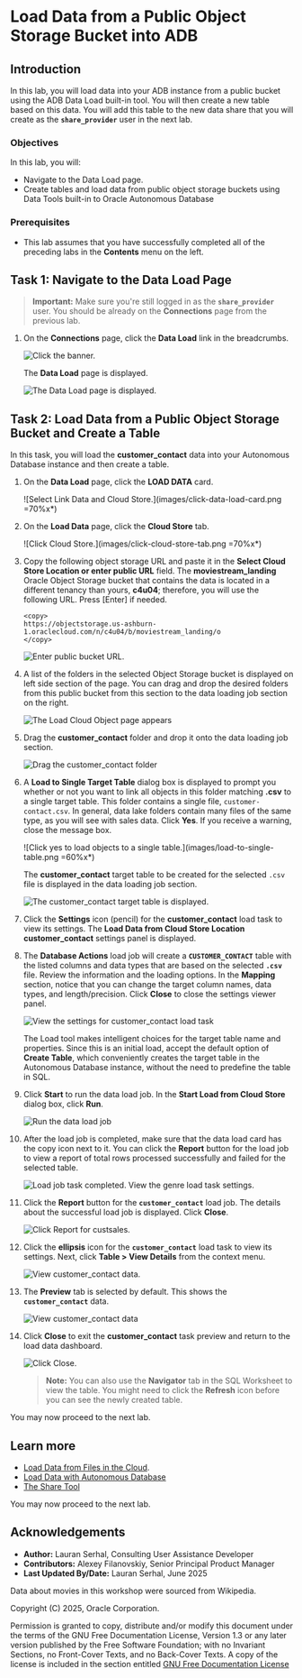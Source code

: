 # Load Data from a Public Object Storage Bucket into ADB

## Introduction

In this lab, you will load data into your ADB instance from a public bucket using the ADB Data Load built-in tool. You will then create a new table based on this data. You will add this table to the new data share that you will create as the **`share_provider`** user in the next lab.

### Objectives

In this lab, you will:

* Navigate to the Data Load page.
* Create tables and load data from public object storage buckets using Data Tools built-in to Oracle Autonomous Database

### Prerequisites

* This lab assumes that you have successfully completed all of the preceding labs in the **Contents** menu on the left.

## Task 1: Navigate to the Data Load Page

>**Important:** Make sure you're still logged in as the **`share_provider`** user. You should be already on the **Connections** page from the previous lab.

1. On the **Connections** page, click the **Data Load** link in the breadcrumbs.

    ![Click the banner.](./images/click-breadcrumbs-link.png " ")

    The **Data Load** page is displayed.

    ![The Data Load page is displayed.](./images/data-load-page.png " ")

## Task 2: Load Data from a Public Object Storage Bucket and Create a Table

In this task, you will load the **customer\_contact** data into your Autonomous Database instance and then create a table.

1. On the **Data Load** page, click the **LOAD DATA** card.

    ![Select Link Data and Cloud Store.](images/click-data-load-card.png =70%x*)

2. On the **Load Data** page, click the **Cloud Store** tab.

    ![Click Cloud Store.](images/click-cloud-store-tab.png =70%x*)

3. Copy the following object storage URL and paste it in the **Select Cloud Store Location or enter public URL** field. The **moviestream\_landing** Oracle Object Storage bucket that contains the data is located in a different tenancy than yours, **c4u04**; therefore, you will use the following URL. Press [Enter] if needed.

    ```
    <copy>
    https://objectstorage.us-ashburn-1.oraclecloud.com/n/c4u04/b/moviestream_landing/o
    </copy>
    ```

    ![Enter public bucket URL.](images/public-bucket-url.png)

4. A list of the folders in the selected Object Storage bucket is displayed on left side section of the page. You can drag and drop the desired folders from this public bucket from this section to the data loading job section on the right.

    ![The Load Cloud Object page appears](images/bucket-folders-displayed.png)

5. Drag the **customer\_contact** folder and drop it onto the data loading job section.

    ![Drag the customer_contact folder](images/drag-drop-customer-contact.png)

6. A **Load to Single Target Table** dialog box is displayed to prompt you whether or not you want to link all objects in this folder matching **.csv** to a single target table. This folder contains a single file, `customer-contact.csv`. In general, data lake folders contain many files of the same type, as you will see with sales data. Click **Yes**. If you receive a warning, close the message box.

    ![Click yes to load objects to a single table.](images/load-to-single-table.png =60%x*)

    The **customer\_contact** target table to be created for the selected `.csv` file is displayed in the data loading job section.

    ![The customer_contact target table is displayed.](images/customer_contact-target-table.png " ")

7. Click the **Settings** icon (pencil) for the **customer\_contact** load task to view its settings. The **Load Data from Cloud Store Location customer_contact** settings panel is displayed.

8. The **Database Actions** load job will create a **`CUSTOMER_CONTACT`** table with the listed columns and data types that are based on the selected **`.csv`** file. Review the information and the loading options. In the **Mapping** section, notice that you can change the target column names, data types, and length/precision. Click **Close** to close the settings viewer panel.

    ![View the settings for customer_contact load task](images/customer-contact-settings.png)

    The Load tool makes intelligent choices for the target table name and properties. Since this is an initial load, accept the default option of **Create Table**, which conveniently creates the target table in the Autonomous Database instance, without the need to predefine the table in SQL.

9. Click **Start** to run the data load job. In the **Start Load from Cloud Store** dialog box, click **Run**.

    ![Run the data load job](images/run-data-load.png)

10. After the load job is completed, make sure that the data load card has the copy icon next to it. You can click the **Report** button for the load job to view a report of total rows processed successfully and failed for the selected table.

    ![Load job task completed. View the genre load task settings.](images/customer-contact-load-completed.png)

11. Click the **Report** button for the **`customer_contact`** load job. The details about the successful load job is displayed. Click **Close**.

    ![Click Report for custsales.](images/click-customer-contact-report.png)

12. Click the **ellipsis** icon for the **`customer_contact`** load task to view its settings. Next, click **Table > View Details** from the context menu.

    ![View customer_contact data.](images/click-customer-contact-ellipsis.png)

13. The **Preview** tab is selected by default. This shows the **`customer_contact`** data.

    ![View customer_contact data](images/preview-customer-contact-table.png)

14. Click **Close** to exit the **customer_contact** task preview and return to the load data dashboard.

     ![Click Close.](images/data-load-page.png)

    >**Note:** You can also use the **Navigator** tab in the SQL Worksheet to view the table. You might need to click the **Refresh** icon before you can see the newly created table.

You may now proceed to the next lab.

## Learn more

* [Load Data from Files in the Cloud](https://www.oracle.com/pls/topic/lookup?ctx=en/cloud/paas/autonomous-data-warehouse-cloud&id=CSWHU-GUID-07900054-CB65-490A-AF3C-39EF45505802).
* [Load Data with Autonomous Database](https://docs.oracle.com/en/cloud/paas/autonomous-data-warehouse-cloud/user/load-data.html#GUID-1351807C-E3F7-4C6D-AF83-2AEEADE2F83E)
* [The Share Tool](https://docs.oracle.com/en/cloud/paas/autonomous-database/adbsa/adp-data-share-tool.html#GUID-7EECE78B-336D-4853-BFC3-E78A7B8398DB)

You may now proceed to the next lab.

## Acknowledgements

* **Author:** Lauran Serhal, Consulting User Assistance Developer
* **Contributors:** Alexey Filanovskiy, Senior Principal Product Manager
* **Last Updated By/Date:** Lauran Serhal, June 2025

Data about movies in this workshop were sourced from Wikipedia.

Copyright (C) 2025, Oracle Corporation.

Permission is granted to copy, distribute and/or modify this document
under the terms of the GNU Free Documentation License, Version 1.3
or any later version published by the Free Software Foundation;
with no Invariant Sections, no Front-Cover Texts, and no Back-Cover Texts.
A copy of the license is included in the section entitled [GNU Free Documentation License](https://oracle-livelabs.github.io/adb/shared/adb-15-minutes/introduction/files/gnu-free-documentation-license.txt)
